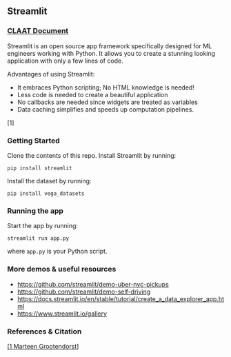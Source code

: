 ## Streamlit

### [CLAAT Document](https://codelabs-preview.appspot.com/?file_id=1n4A9nQmwyqXxMZQzfpTtGEFTy-9Ul1dHKiS7DuXMEdQ#0)

Streamlit is an open source app framework specifically designed for ML engineers working with Python. It allows you to create a stunning looking application with only a few lines of code. 

Advantages of using Streamlit:
- It embraces Python scripting; No HTML knowledge is needed!
- Less code is needed to create a beautiful application
- No callbacks are needed since widgets are treated as variables
- Data caching simplifies and speeds up computation pipelines.

[1]

### Getting Started 

Clone the contents of this repo. Install Streamlit by running:
```
pip install streamlit
```

Install the dataset by running:
```
pip install vega_datasets
```

### Running the app

Start the app by running:

```
streamlit run app.py
```
where `app.py` is your Python script.


### More demos & useful resources

- https://github.com/streamlit/demo-uber-nyc-pickups
- https://github.com/streamlit/demo-self-driving
- https://docs.streamlit.io/en/stable/tutorial/create_a_data_explorer_app.html
- https://www.streamlit.io/gallery


### References & Citation

[[1 Marteen Grootendorst]](https://towardsdatascience.com/quickly-build-and-deploy-an-application-with-streamlit-988ca08c7e83)
